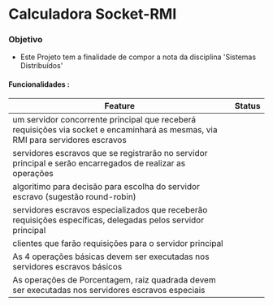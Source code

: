 # Calculadora Socket-RMI 

### Objetivo
* Este Projeto tem a finalidade de compor a nota da disciplina 'Sistemas Distribuídos'

#### Funcionalidades :

| Feature                                                                                                                        | Status |
|--------------------------------------------------------------------------------------------------------------------------------|--------|
|um servidor concorrente principal que receberá requisições via socket e encaminhará as mesmas, via RMI para servidores escravos |        |
|servidores escravos que se registrarão no servidor principal e serão encarregados de realizar as operações                      |        |
|algoritimo para decisão para escolha do servidor escravo (sugestão round-robin)                                                 |        |
|servidores escravos especializados que receberão requisições específicas, delegadas pelos servidor principal                    |        |
|clientes que farão requisições para o servidor principal                                                                        |        |
|As 4 operações básicas devem ser executadas nos servidores escravos básicos                                                     |        |
|As operações de Porcentagem, raiz quadrada devem ser executadas nos servidores escravos especiais                               |        |
 
  

 
 